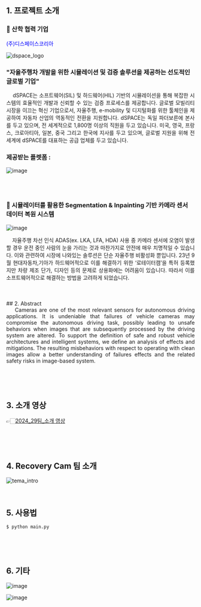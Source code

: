 ## 1. 프로젝트 소개

### 🏢 산학 협력 기업
<span style="color:blue"> (주)디스페이스코리아 </span>

![dspace_logo](https://github.com/kookmin-sw/capstone-2024-29/assets/65781023/6a84d988-f251-4a4d-9b78-b21ab5699270)

### "자율주행차 개발을 위한 시뮬레이션 및 검증 솔루션을 제공하는 선도적인 글로벌 기업"
<div style="text-align: justify;">
&nbsp;&nbsp;&nbsp;&nbsp;dSPACE는 소프트웨어(SIL) 및 하드웨어(HIL) 기반의 시뮬레이션을 통해 복잡한 시스템의 효율적인 개발과 신뢰할 수 있는 검증 프로세스를 제공합니다. 글로벌 모빌리티 시장을 이끄는 혁신 기업으로서, 자율주행, e-mobility 및 디지털화를 위한 툴체인을 제공하여 자동차 산업의 역동적인 전환을 지원합니다. dSPACE는 독일 파더보른에 본사를 두고 있으며, 전 세계적으로 1,800명 이상의 직원을 두고 있습니다. 미국, 영국, 프랑스, 크로아티아, 일본, 중국 그리고 한국에 지사를 두고 있으며, 글로벌 지원을 위해 전 세계에 dSPACE를 대표하는 공급 업체를 두고 있습니다. 
  </div>
  
### 제공받는 플렛폼 : 

![image](https://github.com/kookmin-sw/capstone-2024-29/assets/65781023/77f2c604-25ab-404d-bd69-76e23a1ad6de)






 <br/><br/>

### 🚗 시뮬레이터를 활용한 Segmentation & Inpainting 기반 카메라 센서 데이터 복원 시스템
![image](https://github.com/kookmin-sw/capstone-2024-29/assets/65781023/3ea7ad36-c52f-4422-86ce-6dc5869408ed)
<div style="text-align: justify;">
&nbsp;&nbsp;&nbsp;&nbsp;자율주행 차선 인식 ADAS(ex. LKA, LFA, HDA) 사용 중 카메라 센서에 오염이 발생할 경우 운전 중인 사람의 눈을 가리는 것과 마찬가지로 안전에 매우 치명적일 수 있습니다. 이와 관련하여 시장에 나와있는 솔루션은 단순 자율주행 비활성화 뿐입니다. 23년 9월 현대자동차,기아가 하드웨어적으로 이를 해결하기 위한 ‘로테이터캠’을 특허 등록했지만 차량 제조 단가, 디자인 등의 문제로 상용화에는 어려움이 있습니다. 따라서 이를 소프트웨어적으로 해결하는 방법을 고려하게 되었습니다.
  </div>
 <br/> <br/> <br/>
##  2. Abstract
  
<div style="text-align: justify;">
&nbsp;&nbsp;&nbsp;&nbsp;Cameras are one of the most relevant sensors for autonomous driving applications. It is undeniable that failures of vehicle cameras may compromise the autonomous driving task, possibly leading to unsafe behaviors when images that are subsequently processed by the driving system are altered. To support the definition of safe and robust vehicle architectures and intelligent systems, we define an analysis of effects and mitigations. The resulting misbehaviors with respect to operating with clean images allow a better understanding of failures effects and the related safety risks in image-based system.
</div>

 <br/> <br/> <br/>
## 3. 소개 영상

👉🏻[2024_29팀_소개 영상](https://youtube.com)

 <br/> <br/> <br/>

## 4. Recovery Cam 팀 소개

![tema_intro](https://github.com/kookmin-sw/capstone-2024-29/assets/65781023/397011d1-9b76-439c-9f88-1b76128ef446)



 <br/> 


## 5. 사용법
 ```
$ python main.py
 ```
 <br/> <br/> <br/>
 
## 6. 기타
![image](https://github.com/kookmin-sw/capstone-2024-29/assets/65781023/73a4ff57-aa98-4b82-9b41-679f783c91b8)

![image](https://github.com/kookmin-sw/capstone-2024-29/assets/65781023/e66d6ca8-a19b-4853-9930-9c03f53c28bb)

